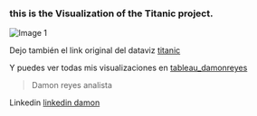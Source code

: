 ### this is the Visualization of the Titanic project.

![Image 1](https://github.com/DamonReyes/Routine_1/blob/main/Screenshots/Titanic.png)

Dejo también el link original del dataviz [titanic](https://public.tableau.com/app/profile/damon.reyes/viz/TitanicProject_16223262808060/Dashboard1)

Y puedes ver todas mis visualizaciones en [tableau_damonreyes](https://public.tableau.com/profile/damon.reyes#!/)

> Damon reyes analista

Linkedin [linkedin damon](https://www.linkedin.com/in/damon-reyes/)
